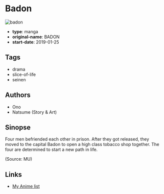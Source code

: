 # Badon

![badon](https://cdn.myanimelist.net/images/manga/2/225930.jpg)

-   **type**: manga
-   **original-name**: BADON
-   **start-date**: 2019-01-25

## Tags

-   drama
-   slice-of-life
-   seinen

## Authors

-   Ono
-   Natsume (Story & Art)

## Sinopse

Four men befriended each other in prison. After they got released, they moved to the capital Badon to open a high class tobacco shop together. The four are determined to start a new path in life.

(Source: MU)

## Links

-   [My Anime list](https://myanimelist.net/manga/119174/Badon)
